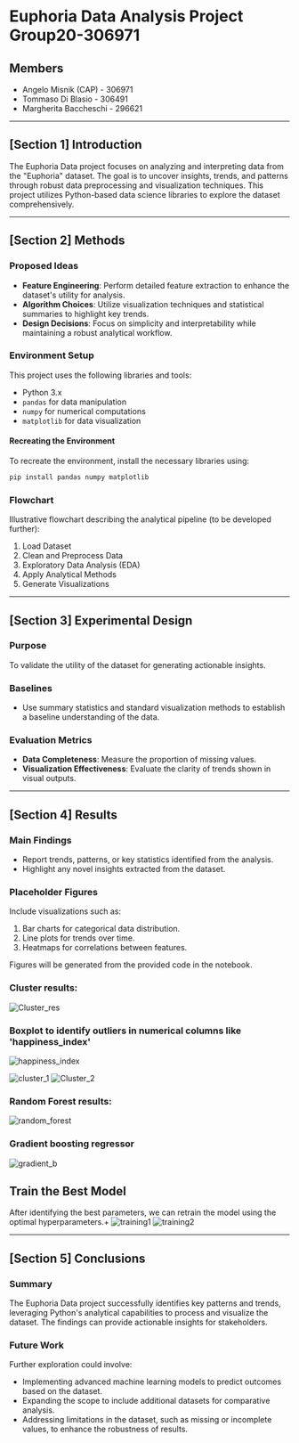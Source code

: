 # Euphoria Data Analysis Project Group20-306971
 
## Members
* Angelo Misnik (CAP) - 306971
* Tommaso Di Blasio - 306491
* Margherita Baccheschi - 296621

---

## [Section 1] Introduction
The Euphoria Data project focuses on analyzing and interpreting data from the "Euphoria" dataset. The goal is to uncover insights, trends, and patterns through robust data preprocessing and visualization techniques. This project utilizes Python-based data science libraries to explore the dataset comprehensively.

---

## [Section 2] Methods
### Proposed Ideas
- **Feature Engineering**: Perform detailed feature extraction to enhance the dataset's utility for analysis.
- **Algorithm Choices**: Utilize visualization techniques and statistical summaries to highlight key trends.
- **Design Decisions**: Focus on simplicity and interpretability while maintaining a robust analytical workflow.

### Environment Setup
This project uses the following libraries and tools:
- Python 3.x
- `pandas` for data manipulation
- `numpy` for numerical computations
- `matplotlib` for data visualization

#### Recreating the Environment
To recreate the environment, install the necessary libraries using:
```bash
pip install pandas numpy matplotlib
```

### Flowchart
Illustrative flowchart describing the analytical pipeline (to be developed further):
1. Load Dataset
2. Clean and Preprocess Data
3. Exploratory Data Analysis (EDA)
4. Apply Analytical Methods
5. Generate Visualizations

---

## [Section 3] Experimental Design
### Purpose
To validate the utility of the dataset for generating actionable insights.

### Baselines
- Use summary statistics and standard visualization methods to establish a baseline understanding of the data.

### Evaluation Metrics
- **Data Completeness**: Measure the proportion of missing values.
- **Visualization Effectiveness**: Evaluate the clarity of trends shown in visual outputs.

---

## [Section 4] Results
### Main Findings
- Report trends, patterns, or key statistics identified from the analysis.
- Highlight any novel insights extracted from the dataset.

### Placeholder Figures
Include visualizations such as:
1. Bar charts for categorical data distribution.
2. Line plots for trends over time.
3. Heatmaps for correlations between features.

Figures will be generated from the provided code in the notebook.

### Cluster results:
![Cluster_res](https://github.com/user-attachments/assets/7892af53-4cea-40a0-8813-e61422ece22b)

### Boxplot to identify outliers in numerical columns like 'happiness_index'
![happiness_index](https://github.com/user-attachments/assets/cc9aade3-e407-4231-8207-5b010e22caba)

![cluster_1](https://github.com/user-attachments/assets/04b7ce77-4bf2-4408-9bb7-8f0377b32cfc)
![Cluster_2](https://github.com/user-attachments/assets/8f6875e3-df0d-448a-8252-cadde68b050a)

### Random Forest results:
![random_forest](https://github.com/user-attachments/assets/0ba5839e-1191-4f5e-a3e9-fae9842e1bce)

### Gradient boosting regressor
![gradient_b](https://github.com/user-attachments/assets/0eb76a2b-c2f3-4555-97f4-eff22768dca1)

## Train the Best Model
After identifying the best parameters, we can retrain the model using the optimal hyperparameters.+
![training1](https://github.com/user-attachments/assets/3c7d79ea-cf39-47fd-9b71-5e583afe5a7a)
![training2](https://github.com/user-attachments/assets/68d69c2d-87c5-45f9-a51b-33f399522e1a)


---

## [Section 5] Conclusions
### Summary
The Euphoria Data project successfully identifies key patterns and trends, leveraging Python's analytical capabilities to process and visualize the dataset. The findings can provide actionable insights for stakeholders.

### Future Work
Further exploration could involve:
- Implementing advanced machine learning models to predict outcomes based on the dataset.
- Expanding the scope to include additional datasets for comparative analysis.
- Addressing limitations in the dataset, such as missing or incomplete values, to enhance the robustness of results.
